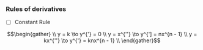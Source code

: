 
### Rules of derivatives

- [ ] Constant Rule

```math
\begin{gather}
\\
y = k       \to y^{'} = 0 \\
y = x^{''}  \to y^{'] = nx^{n - 1} \\
y = kx^{''} \to y^{'} = knx^{n - 1} \\
\end{gather}
```  

